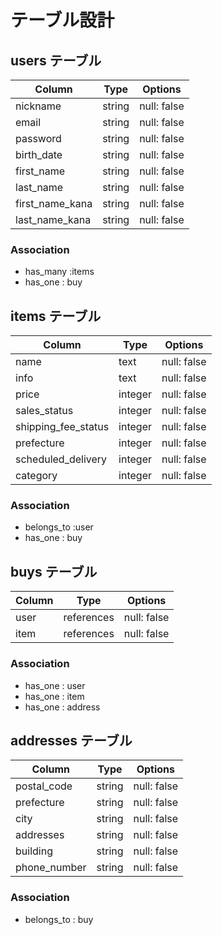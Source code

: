 # テーブル設計

## users テーブル

| Column         | Type   | Options     |
| -------------- | ------ | ----------- |
| nickname       | string | null: false |
| email          | string | null: false |
| password       | string | null: false |
| birth_date     | string | null: false |
| first_name     | string | null: false |
| last_name      | string | null: false |
| first_name_kana| string | null: false |
| last_name_kana | string | null: false |

### Association

- has_many :items
- has_one : buy

## items テーブル

| Column              | Type    | Options     |
| ------------------- | ------- | ----------- |
| name                | text    | null: false |
| info                | text    | null: false |
| price               | integer | null: false |
| sales_status        | integer | null: false |
| shipping_fee_status | integer | null: false |
| prefecture          | integer | null: false |
| scheduled_delivery  | integer | null: false |
| category            | integer | null: false |


### Association

- belongs_to :user
- has_one : buy

## buys テーブル

| Column | Type       | Options                        |
| ------ | ---------- | ------------------------------ |
| user   | references | null: false                    |
| item   | references | null: false                    |

### Association

- has_one : user
- has_one : item
- has_one : address

## addresses テーブル

| Column       | Type       | Options     |
| ------------ | ---------- | ----------- |
| postal_code  | string     | null: false |
| prefecture   | string     | null: false |
| city         | string     | null: false |
| addresses    | string     | null: false |
| building     | string     | null: false |
| phone_number | string     | null: false |

### Association

- belongs_to : buy
